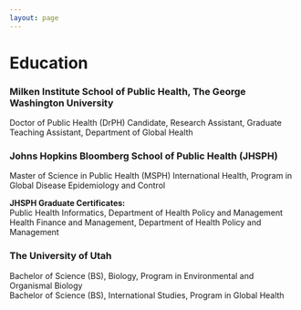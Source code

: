 ```yaml
---
layout: page  
---
```


# Education

### Milken Institute School of Public Health, The George Washington University  
Doctor of Public Health (DrPH) Candidate, Research Assistant, Graduate Teaching Assistant, Department of Global Health

### Johns Hopkins Bloomberg School of Public Health (JHSPH)  
Master of Science in Public Health (MSPH)
International Health, Program in Global Disease Epidemiology and Control

__JHSPH Graduate Certificates:__  
Public Health Informatics, Department of Health Policy and Management   
Health Finance and Management, Department of Health Policy and Management  

### The University of Utah  
Bachelor of Science (BS), Biology, Program in Environmental and Organismal Biology  
Bachelor of Science (BS), International Studies, Program in Global Health
